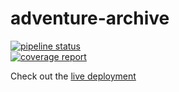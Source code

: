 # adventure-archive
[![pipeline status](https://gitlab.com/brennanwilkes/adventure-archive/badges/main/pipeline.svg)](https://gitlab.com/brennanwilkes/adventure-archive/-/pipelines)  
[![coverage report](https://gitlab.com/brennanwilkes/adventure-archive/badges/development/coverage.svg)](https://brennanwilkes.gitlab.io/adventure-archive/)

Check out the [live deployment](https://adventure-archive.herokuapp.com/)
